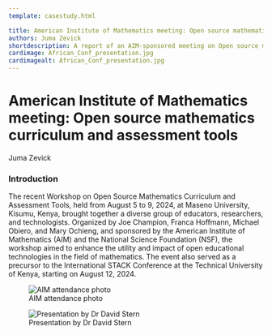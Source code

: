 ```yaml
---
template: casestudy.html

title: American Institute of Mathematics meeting: Open source mathematics curriculum and assessment tools
authors: Juma Zevick
shortdescription: A report of an AIM-sponsored meeting on Open source mathematics curriculum and assessment tools
cardimage: African_Conf_presentation.jpg
cardimagealt: African_Conf_presentation.jpg
---
```


# American Institute of Mathematics meeting: Open source mathematics curriculum and assessment tools

Juma Zevick

### Introduction

The recent Workshop on Open Source Mathematics Curriculum and Assessment Tools, held from August 5 to 9, 2024, at Maseno University, Kisumu, Kenya, brought together a diverse group of educators, researchers, and technologists. Organized by Joe Champion, Franca Hoffmann, Michael Obiero, and Mary Ochieng, and sponsored by the American Institute of Mathematics (AIM) and the National Science Foundation (NSF), the workshop aimed to enhance the utility and impact of open educational technologies in the field of mathematics. The event also served as a precursor to the International STACK Conference at the Technical University of Kenya, starting on August 12, 2024.

<div class="float-none img-middle">
    <figure class="figure">
        <img class="figure-img img-fluid" src="../Images/AIM-group.JPG" alt="AIM attendance photo">
        <figcaption class="figure-caption">AIM attendance photo</figcaption>
    </figure>
</div>


<div class="float-none img-middle">
    <figure class="figure">
        <img class="figure-img img-fluid" src="../Images/AIM-talk.JPG" alt="Presentation by Dr David Stern">
        <figcaption class="figure-caption">Presentation by Dr David Stern</figcaption>
    </figure>
</div>
